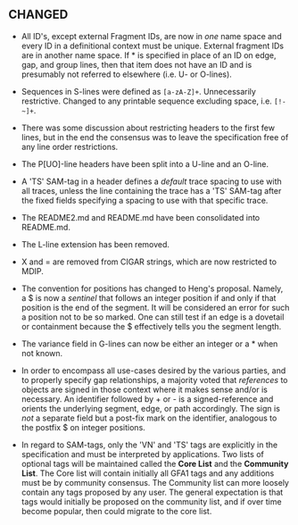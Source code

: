 ## CHANGED

* All ID's, except external Fragment IDs, are now in *one* name space and every ID in a
definitional context must be unique.  External fragment IDs are in another name space.
If * is specified in place of an ID on edge, gap, and group lines, then that item does
not have an ID and is presumably not referred to elsewhere (i.e. U- or O-lines).

* Sequences in S-lines were defined as <code>[a-zA-Z]+</code>.  Unnecessarily restrictive.  Changed
to any printable sequence excluding space, i.e. <code>[!-~]+</code>.

* There was some discussion about restricting headers to the first few lines, but in the end the
consensus was to leave the specification free of any line order restrictions.

* The P[UO]-line headers have been split into a U-line and an O-line.

* A 'TS' SAM-tag in a header defines a *default* trace spacing to use with all traces, unless the
line containing the trace has a 'TS' SAM-tag after the fixed fields specifying a spacing to use
with that specific trace.

* The README2.md and README.md have been consolidated into README.md.

* The L-line extension has been removed.

* X and = are removed from CIGAR strings, which are now restricted to MDIP.

* The convention for positions has changed to Heng's proposal.  Namely, a $ is now a *sentinel* that
follows an integer position if and only if that position is the end of the segment.  It will be
considered an error for such a position not to be so marked.  One can still test if an edge is
a dovetail or containment because the $ effectively tells you the segment length.

* The variance field in G-lines can now be either an integer or a * when not known.

* In order to encompass all use-cases desired by the various parties, and to properly specify gap
relationships, a majority voted that *references* to objects are signed in those context where
it makes sense and/or is necessary.  An identifier followed by + or - is a signed-reference and
orients the underlying segment, edge, or path accordingly.  The sign is *not* a separate field
but a post-fix mark on the identifier, analogous to the postfix $ on integer positions.

* In regard to SAM-tags, only the 'VN' and 'TS' tags are explicitly in the specification and must
be interpreted by applications.  Two lists of optional tags will be maintained called the
**Core List** and the **Community List**.
The Core list will contain initially all GFA1 tags
and any additions must be by community consensus.
The Community list can more loosely contain any tags proposed by any user.
The general expectation is that tags would initially be proposed on the community list, and
if over time become popular, then could migrate to the core list.
